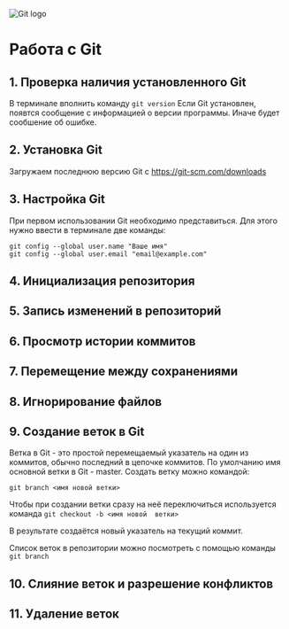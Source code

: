![Git logo](Git-Logo-1788C.png)
# Работа с Git

## 1. Проверка наличия установленного Git

В терминале вполнить команду `git version`
Если Git установлен, появтся сообщение с информацией о версии программы. Иначе будет сообшение об ошибке.

## 2. Установка Git
Загружаем последнюю версию Git с https://git-scm.com/downloads

## 3. Настройка Git
При первом использовании Git необходимо представиться. Для этого нужно ввести в терминале две команды:
```
git config --global user.name "Ваше имя"
git config --global user.email "email@example.com"
```
## 4. Инициализация репозитория
## 5. Запись изменений в репозиторий
## 6. Просмотр истории коммитов
## 7. Перемещение между сохранениями
## 8. Игнорирование файлов
## 9. Создание веток в Git
Ветка в Git - это простой перемещаемый указатель на один из коммитов, обычно последний в цепочке коммитов.
По умолчанию имя основной ветки в Git - master.
Создать ветку можно командой:
```
git branch <имя новой ветки>
```
Чтобы при создании ветки сразу на неё переключиться используется команда `git checkout -b <имя новой  ветки>`

В результате создаётся новый указатель на текущий коммит.

Список веток в репозитории можно посмотреть с помощью команды `git branch`

## 10. Слияние веток и разрешение конфликтов
## 11. Удаление веток